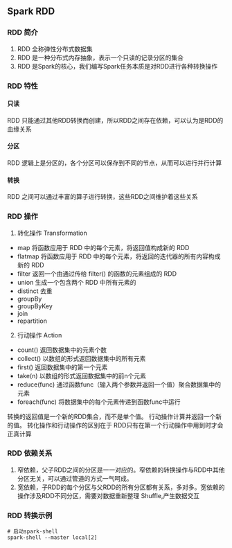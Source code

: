 ## Spark RDD

### RDD 简介

1. RDD 全称弹性分布式数据集
2. RDD 是一种分布式内存抽象，表示一个只读的记录分区的集合
3. RDD 是Spark的核心，我们编写Spark任务本质是对RDD进行各种转换操作

### RDD 特性

#### 只读
RDD 只能通过其他RDD转换而创建，所以RDD之间存在依赖，可以认为是RDD的血缘关系

#### 分区
RDD 逻辑上是分区的，各个分区可以保存到不同的节点，从而可以进行并行计算

#### 转换
RDD 之间可以通过丰富的算子进行转换，这些RDD之间维护着这些关系

### RDD 操作
1. 转化操作 Transformation

- map 将函数应用于 RDD 中的每个元素，将返回值构成新的 RDD
- flatmap 将函数应用于 RDD 中的每个元素，将返回的迭代器的所有内容构成新的 RDD
- filter 返回一个由通过传给 filter() 的函数的元素组成的 RDD
- union 生成一个包含两个 RDD 中所有元素的
- distinct 去重
- groupBy
- groupByKey
- join
- repartition

2. 行动操作 Action

- count()	返回数据集中的元素个数
- collect()	以数组的形式返回数据集中的所有元素
- first()	返回数据集中的第一个元素
- take(n)	以数组的形式返回数据集中的前n个元素
- reduce(func)	通过函数func（输入两个参数并返回一个值）聚合数据集中的元素
- foreach(func)	将数据集中的每个元素传递到函数func中运行

转换的返回值是一个新的RDD集合，而不是单个值。 行动操作计算并返回一个新的值。
转化操作和行动操作的区别在于 RDD只有在第一个行动操作中用到时才会正真计算


### RDD 依赖关系

1. 窄依赖，父子RDD之间的分区是一一对应的。窄依赖的转换操作与RDD中其他分区无关，可以通过管道的方式一气呵成。
2. 宽依赖，子RDD的每个分区与父RDD的所有分区都有关系，多对多。宽依赖的操作涉及RDD不同分区，需要对数据重新整理 Shuffle,产生数据交互

### RDD 转换示例

```shell
# 启动spark-shell
spark-shell --master local[2]
```
